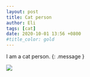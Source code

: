 ```yaml
---
layout: post
title: Cat person
author: Eli
tags: [cat]
date: 2020-10-01 13:56 +0800
#title_color: gold
---
```

<!-- <font color="#FF0000"></font>  -->
I am a cat person.
{: .message }

<div class="align-center">
  <a><img src="{{site.baseurl}}/assets/imgs/cat.gif "></a>
</div>